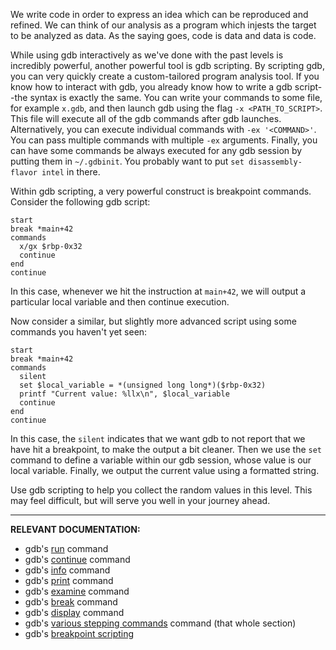 We write code in order to express an idea which can be reproduced and refined.
We can think of our analysis as a program which injests the target to be analyzed as data.
As the saying goes, code is data and data is code.

While using gdb interactively as we've done with the past levels is incredibly powerful, another powerful tool is gdb scripting.
By scripting gdb, you can very quickly create a custom-tailored program analysis tool.
If you know how to interact with gdb, you already know how to write a gdb script--the syntax is exactly the same.
You can write your commands to some file, for example `x.gdb`, and then launch gdb using the flag `-x <PATH_TO_SCRIPT>`.
This file will execute all of the gdb commands after gdb launches.
Alternatively, you can execute individual commands with `-ex '<COMMAND>'`.
You can pass multiple commands with multiple `-ex` arguments.
Finally, you can have some commands be always executed for any gdb session by putting them in `~/.gdbinit`.
You probably want to put `set disassembly-flavor intel` in there.

Within gdb scripting, a very powerful construct is breakpoint commands. Consider the following gdb script:

```gdb
start
break *main+42
commands
  x/gx $rbp-0x32
  continue
end
continue
```

In this case, whenever we hit the instruction at `main+42`, we will output a particular local variable and then continue execution.

Now consider a similar, but slightly more advanced script using some commands you haven't yet seen:

```gdb
start
break *main+42
commands
  silent
  set $local_variable = *(unsigned long long*)($rbp-0x32)
  printf "Current value: %llx\n", $local_variable
  continue
end
continue
```

In this case, the `silent` indicates that we want gdb to not report that we have hit a breakpoint, to make the output a bit cleaner.
Then we use the `set` command to define a variable within our gdb session, whose value is our local variable.
Finally, we output the current value using a formatted string.

Use gdb scripting to help you collect the random values in this level.
This may feel difficult, but will serve you well in your journey ahead.

----
**RELEVANT DOCUMENTATION:**
- gdb's [run](https://sourceware.org/gdb/current/onlinedocs/gdb#Starting) command
- gdb's [continue](https://sourceware.org/gdb/current/onlinedocs/gdb#Continuing-and-Stepping) command
- gdb's [info](https://sourceware.org/gdb/current/onlinedocs/gdb#Registers) command
- gdb's [print](https://sourceware.org/gdb/current/onlinedocs/gdb#Data) command
- gdb's [examine](https://sourceware.org/gdb/current/onlinedocs/gdb#Memory) command
- gdb's [break](https://sourceware.org/gdb/current/onlinedocs/gdb#Set-Breaks) command
- gdb's [display](https://sourceware.org/gdb/current/onlinedocs/gdb#Auto-Display) command
- gdb's [various stepping commands](https://sourceware.org/gdb/current/onlinedocs/gdb#Continuing-and-Stepping) command (that whole section)
- gdb's [breakpoint scripting](https://sourceware.org/gdb/current/onlinedocs/gdb#Break-Commands)
